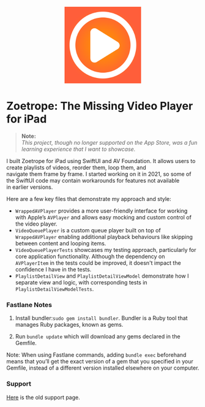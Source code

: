 <p align="center">
  <img src="assets/Zoetrope.png" alt="Zoetrope" width="200" />
</p>

# Zoetrope: The Missing Video Player for iPad
> **Note:**  
> *This project, though no longer supported on the App Store, was a fun learning experience that I want to showcase.*

I built Zoetrope for iPad using SwiftUI and AV Foundation. It allows users to create playlists of videos, reorder them, loop them, and navigate them frame by frame. I started working on it in 2021, so some of the SwiftUI code may contain workarounds for features not available in earlier versions.

Here are a few key files that demonstrate my approach and style:

- `WrappedAVPlayer` provides a more user-friendly interface for working with Apple’s `AVPlayer` and allows easy mocking and custom control of the video player.
- `VideoQueuePlayer` is a custom queue player built on top of `WrappedAVPlayer` enabling additional playback behaviours like skipping between content and looping items.
- `VideoQueuePlayerTests` showcases my testing approach, particularly for core application functionality. Although the dependency on `AVPlayerItem` in the tests could be improved, it doesn't impact the confidence I have in the tests.
- `PlaylistDetailView` and `PlaylistDetailViewModel` demonstrate how I separate view and logic, with corresponding tests in `PlaylistDetailViewModelTests`.

### Fastlane Notes

1. Install  bundler:`sudo gem install bundler`. Bundler is a Ruby tool that manages Ruby packages, known as gems.

2. Run `bundle update` which will download any gems declared in the Gemfile.

Note: When using Fastlane commands, adding `bundle exec` beforehand means that you’ll get the exact version of a gem that you specified in your Gemfile, instead of a different version installed elsewhere on your computer.

### Support

[Here](https://ab492.github.io/ZoetropePages) is the old support page.
